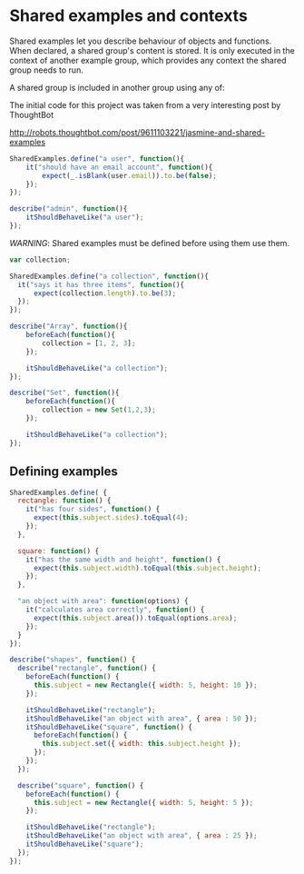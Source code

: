 Shared examples and contexts
============================

Shared examples let you describe behaviour of objects and functions. When
declared, a shared group's content is stored. It is only executed in
the context of another example group, which provides any context the
shared group needs to run.

A shared group is included in another group using any of:

The initial code for this project was taken from a very interesting
post by ThoughtBot

http://robots.thoughtbot.com/post/9611103221/jasmine-and-shared-examples

```javascript
SharedExamples.define("a user", function(){
    it("should have an email account", function(){
        expect(_.isBlank(user.email)).to.be(false);
    });
});

describe("admin", function(){
    itShouldBehaveLike("a user");
});
```

*WARNING*: Shared examples must be defined before using them
use them.
```javascript
var collection;

SharedExamples.define("a collection", function(){
  it("says it has three items", function(){
      expect(collection.length).to.be(3);
  });
});

describe("Array", function(){
    beforeEach(function(){
        collection = [1, 2, 3];
    });

    itShouldBehaveLike("a collection");
});

describe("Set", function(){
    beforeEach(function(){
        collection = new Set(1,2,3);
    });

    itShouldBehaveLike("a collection");
});
```

Defining examples
-----------------

```javascript
SharedExamples.define( {
  rectangle: function() {
    it("has four sides", function() {
      expect(this.subject.sides).toEqual(4);
    });
  },

  square: function() {
    it("has the same width and height", function() {
      expect(this.subject.width).toEqual(this.subject.height);
    });
  },

  "an object with area": function(options) {
    it("calculates area correctly", function() {
      expect(this.subject.area()).toEqual(options.area);
    });
  }
});

describe("shapes", function() {
  describe("rectangle", function() {
    beforeEach(function() {
      this.subject = new Rectangle({ width: 5, height: 10 });
    });

    itShouldBehaveLike("rectangle");
    itShouldBehaveLike("an object with area", { area : 50 });
    itShouldBehaveLike("square", function() {
      beforeEach(function() {
        this.subject.set({ width: this.subject.height });
      });
    });
  });

  describe("square", function() {
    beforeEach(function() {
      this.subject = new Rectangle({ width: 5, height: 5 });
    });

    itShouldBehaveLike("rectangle");
    itShouldBehaveLike("an object with area", { area : 25 });
    itShouldBehaveLike("square");
  });
});
```
